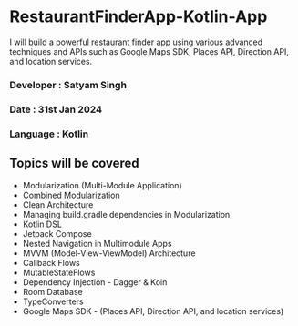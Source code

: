 # RestaurantFinderApp-Kotlin-App
I will build a powerful restaurant finder app using various advanced techniques and APIs such as Google Maps SDK, Places API, Direction API, and location services.

### Developer : Satyam Singh
### Date : 31st Jan 2024
### Language : Kotlin

## Topics will be covered
* Modularization (Multi-Module Application)
* Combined Modularization
* Clean Architecture
* Managing build.gradle dependencies in Modularization
* Kotlin DSL
* Jetpack Compose
* Nested Navigation in Multimodule Apps
* MVVM (Model-View-ViewModel) Architecture
* Callback Flows
* MutableStateFlows
* Dependency Injection - Dagger & Koin
* Room Database
* TypeConverters
* Google Maps SDK - (Places API, Direction API, and location services)